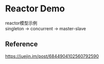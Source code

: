 # Reactor Demo
reactor模型示例  
singleton -> concurrent -> master-slave
## Reference
https://juejin.im/post/6844904102560792590